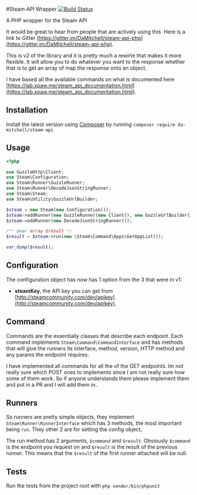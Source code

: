 #Steam API Wrapper
[![Build Status](https://travis-ci.org/DaMitchell/steam-api-php.png?branch=master)](https://travis-ci.org/DaMitchell/steam-api-php)

A PHP wrapper for the Steam API

It would be great to hear from people that are actively using this. 
Here is a link to Gitter [https://gitter.im/DaMitchell/steam-api-php](https://gitter.im/DaMitchell/steam-api-php).

This is v2 of the library and it is pretty much a rewirte that makes it more flexible. It will allow you to do whatever you want to the response whether that is to get an array of map the response onto an object.

I have based all the available commands on what is documented here [https://lab.xpaw.me/steam_api_documentation.html](https://lab.xpaw.me/steam_api_documentation.html).

Installation
------------
Install the latest version using [Composer](http://getcomposer.org) by running `composer require da-mitchell/steam-api`

Usage
-----
```php
<?php

use GuzzleHttp\Client;
use Steam\Configuration;
use Steam\Runner\GuzzleRunner;
use Steam\Runner\DecodeJsonStringRunner;
use Steam\Steam;
use Steam\Utility\GuzzleUrlBuilder;

$steam = new Steam(new Configuration());
$steam->addRunner(new GuzzleRunner(new Client(), new GuzzleUrlBuilder()));
$steam->addRunner(new DecodeJsonStringRunner());

/** @var array $result */
$result = $steam->run(new \Steam\Command\Apps\GetAppList());

var_dump($result);
```

Configuration
-------------
The configuration object has now has 1 option from the 3 that were in v1:
- **steamKey**, the API key you can get from [http://steamcommunity.com/dev/apikey](http://steamcommunity.com/dev/apikey).

Command
-------
Commands are the essentially classes that describe each endpoint. Each command implements `Steam\Command\CommandInterface` and has methods that will give the runners its interface, method, version, HTTP method and any params the endpoint requires.

I have implemented all commands for all the of the GET endpoints. Im not really sure which POST ones to implements since I am not really sure how some of them work. So if anyone understands them please implement them and put in a PR and I will add them in..

Runners
-------
So runners are pretty simple objects, they implement `Steam\Runner\RunnerInterface` which has 3 methods, the most important being `run`. They other 2 are for setting the config object, 

The run method has 2 arguments, `$command` and `$result`. Obviously `$command` is the endpoint you request on and `$result` is the result of the previous runner. This means that the `$result` of the first runner attached will be null.

Tests
-----
Run the tests from the project root with `php vendor/bin/phpunit`

